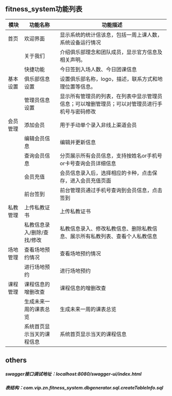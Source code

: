 ## fitness_system功能列表
| 模块     | 功能名称                    | 功能描述                                                     |
| -------- | --------------------------- | ------------------------------------------------------------ |
| 首页     | 欢迎界面                    | 显示系统的统计信该息，包括一周上课人数，系统设备运行情况     |
|          | 关于我们                    | 介绍俱乐部理念和团队成员，显示官方信息及相关声明。           |
|          | 快捷功能                    | 今日签到入场人数、今日团课信息                               |
| 基本设置 | 俱乐部信息设置              | 设置俱乐部名称，logo，描述，联系方式和地理位置等信息。       |
|          | 管理员信息设置              | 显示所有管理员的列表，在列表中显示管理员信息；可以增删管理员；可以对管理员进行手机号与密码修改 |
| 会员管理 | 添加会员                    | 用于手动单个录入非线上渠道会员                               |
|          | 编辑会员信息                | 编辑并更新信息                                               |
|          | 查询会员信息                | 分页展示所有会员信息，支持按姓名or手机号or卡号查询会员详细信息 |
|          | 会员充值                    | 会员信息录入后，选择相应的卡种，点击保存，进入会员充值页面   |
|          | 前台签到                    | 前台管理员通过手机号查询到会员信息，点击签到                 |
| 私教管理 | 上传私教证书                | 上传私教证书                                                 |
|          | 私教信息录入/删除/查找/修改 | 私教信息录入、修改私教信息、删除私教信息、展示所有私教列表、查看个人私教信息 |
| 场地管理 | 查看场地预约情况            | 查看场地预约情况                                             |
|          | 进行场地预约                | 进行场地预约                                                 |
| 课程管理 | 课程信息的增删改查          | 课程信息的增删改查                                           |
|          | 生成未来一周的课表总览      | 生成未来一周的课表总览                                       |
|          | 系统首页显示当天的课程信息  | 系统首页显示当天的课程信息                                   |

## others       
##### swagger接口调试地址：localhost:8080/swagger-ui/index.html
##### 表结构：com.vip.zn.fitness_system.dbgenerator.sql.createTableInfo.sql